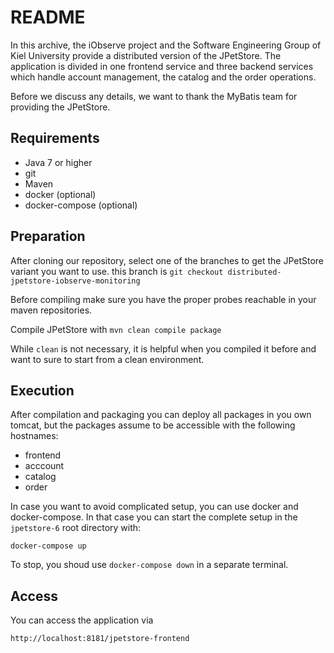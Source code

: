 # README

In this archive, the iObserve project and the Software Engineering Group of Kiel
University provide a distributed version of the JPetStore. The application is
divided in one frontend service and three backend services which handle
account management, the catalog and the order operations.

Before we discuss any details, we want to thank the MyBatis team for providing
the JPetStore.

## Requirements

- Java 7 or higher
- git
- Maven 
- docker (optional)
- docker-compose (optional)

## Preparation

After cloning our repository, select one of the branches to get the JPetStore
variant you want to use. this branch is 
`git checkout distributed-jpetstore-iobserve-monitoring`

Before compiling make sure you have the proper probes reachable in your
maven repositories.

Compile JPetStore with
`mvn clean compile package`

While `clean` is not necessary, it is helpful when you compiled it before and
want to sure to start from a clean environment.

## Execution

After compilation and packaging you can deploy all packages in you own tomcat,
but the packages assume to be accessible with the following hostnames:
- frontend
- acccount
- catalog
- order

In case you want to avoid complicated setup, you can use docker and
docker-compose. In that case you can start the complete setup in the `jpetstore-6`
root directory with:

`docker-compose up`

To stop, you shoud use `docker-compose down` in a separate terminal.

## Access

You can access the application via

`http://localhost:8181/jpetstore-frontend`



